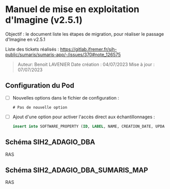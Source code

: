 # Manuel de mise en exploitation d'Imagine (v2.5.1)

Objectif : le document liste les étapes de migration, pour réaliser le passage d'Imagine en v2.5.1

Liste des tickets réalisés : https://gitlab.ifremer.fr/sih-public/sumaris/sumaris-app/-/issues/370#note_126575

> Auteur: Benoit LAVENIER
> Date création : 04/07/2023
> Mise à jour : 07/07/2023

## Configuration du Pod

- [ ] Nouvelles options dans le fichier de configuration :
  ```properties
  # Pas de nouvelle option
  ```

- [ ] Ajout d'une option pour activer l'accès direct aux échantillonnages :
  ```sql
  insert into SOFTWARE_PROPERTY (ID, LABEL, NAME, CREATION_DATE, UPDATE_DATE, SOFTWARE_FK) values (SOFTWARE_PROPERTY_SEQ.nextval, 'sumaris.observedLocation.landings.tab.enable', 'true', sysdate, systimestamp);  
  ```

## Schéma SIH2_ADAGIO_DBA

RAS

## Schéma SIH2_ADAGIO_DBA_SUMARIS_MAP

RAS